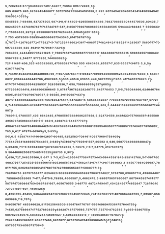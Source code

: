 ⁵·⁷²⁸²⁶³⁵′⁴⁷⁷‽⁶⁴⁶⁶⁸⁰⁷⁷⁴⁹⁷:⁵⁴⁸⁷⁷·⁷⁵⁶⁵³,⁸⁹⁵'⁷²⁸⁸⁶·⁵‽⁸⁰⁵,⁶³⁶⁷⁵,⁸⁸⁵:⁶²⁵⁸⁸⁴⁵⁴⁶⁶⁶⁷⁷,⁵³⁷²⁷⁸⁵²⁷⁵⁵⁶⁴⁵⁴¹⁸¹⁶⁵⁸·⁵,⁸²⁵,⁸⁰⁷³⁴⁹⁴²⁸⁰⁴⁰⁷⁰⁴²⁴¹⁸⁴⁵⁰⁵³⁴⁹⁴²⁵⁹⁸⁵⁶²⁴⁰⁵³⁵‽⁵⁵⁴⁵⁵⁵⁶·⁷′⁸⁹⁴⁹⁸·⁴³⁷³⁷⁴⁵⁰⁵·⁶⁸⁷'³′⁸·⁶¹⁴⁴⁸⁰⁵'⁶²⁶⁵⁵⁸⁸⁵⁵⁴⁸⁸⁶·⁷⁶⁸³⁷⁰⁸⁸⁵⁵⁸⁰⁴⁴⁴⁵⁷⁹⁵⁰⁵:⁸⁰⁴³⁵·⁷⁶⁸²⁴⁵⁷⁰⁷'⁴³⁷⁴⁸¹⁶⁷⁴⁸⁷′⁷⁴⁵⁷⁴⁴⁷⁶⁷'⁵⁴⁷·³′⁸⁵⁸⁷⁷⁹⁸⁰⁷⁸⁶⁰⁶⁸⁷⁰⁴⁶⁵⁸⁴⁸⁵⁰⁵,⁵′⁸⁴⁴⁴³′⁶⁸⁸⁴⁵,⁷,⁵⁵⁵⁵⁸³³′⁷·⁷′⁵⁰⁶⁴⁶³⁵·⁸²⁷‽³,⁸⁹⁵⁸⁶⁶⁸⁷⁸⁵⁵⁷⁶²⁵⁴⁴⁶⁵:⁶¹⁶⁴⁵‽⁸⁹⁷'⁶⁵⁷‽⁷,⁷⁵³,⁴³⁷⁸⁵⁶⁵'⁵⁵⁸³⁵′⁴⁸⁵³⁶⁶⁸⁵⁷⁹⁴³⁵⁴⁵·⁸¹⁴⁷⁵⁸⁷⁸⁷′⁵‽⁵:⁷⁸⁷²⁷′⁴²⁶⁷⁶²⁶⁷⁷²⁴⁷⁷⁵⁸²⁷'⁵'⁷⁸⁷²⁵²⁴⁴⁸⁶⁶²⁴³⁶¹⁷'⁶⁰⁸⁵⁷⁹⁷⁴⁸²⁴⁶⁴²⁴¹⁸⁸⁵²⁴¹⁴²⁸⁹⁶⁹⁷,⁵⁸⁶⁰⁷⁴⁷′⁷⁰⁶⁹⁷³⁸⁵⁸⁹⁸·⁸³⁵,⁴⁶³′⁵'⁷⁶⁷⁰⁴⁶⁷′⁷³³′⁵‽⁷⁸⁶⁴⁷⁰⁸·⁴²⁴³⁴⁸⁵′⁷⁰⁵²⁸¹⁸²⁵,⁷·⁷⁵⁶⁵⁷⁴⁷³⁷′⁴²⁵⁹⁶⁶⁷⁷⁷⁰⁶⁹⁶¹⁷,⁶⁶⁴³⁶⁶⁶⁷⁵⁹⁶⁶⁸¹⁵,⁵⁹⁸⁶⁵⁸⁵⁵⁷'⁶⁶⁸⁴³′⁵⁵⁶⁷⁷³⁵'⁸·⁵⁴⁶⁷⁷,⁵⁷⁷⁹⁸⁵⁶·⁷⁴⁴⁰⁸⁰⁶²⁵‽⁷²⁷′⁴¹⁴⁶⁷'⁴⁰⁶·⁵²⁵'⁴⁶⁵⁹⁸³⁶⁸⁵·⁴⁷⁵⁶⁶⁹⁸⁸⁷′⁷⁸³,⁵⁹⁵,⁴⁶⁴³⁴⁶⁸·⁸⁵⁵³⁷′⁷·⁸³⁵′⁶⁵⁵³⁷′³′⁶⁷³,⁵·⁸·⁵‽⁶³⁶⁷⁷⁷⁸⁰⁷‽⁶·⁷⁴⁴¹⁶¹⁴⁰⁴²⁴¹⁸³⁴⁸⁴³⁸⁸⁸⁵⁷⁵⁶·⁷'⁶⁵⁷:⁵²⁷⁶⁴⁷⁷'⁶¹⁸⁶⁴²⁷⁷⁸⁹⁸⁹⁵³⁵⁶⁸⁰⁸⁹⁵²⁴⁸⁶²⁴⁶⁵⁸⁷⁵⁸⁸⁸·⁵,⁵⁴⁸⁷⁷⁰⁶²⁷·⁸⁹⁶⁸⁴⁴⁴⁶⁸⁴⁴⁵⁷⁰⁶·⁴⁹⁸²⁸⁸⁵:⁵‽⁵³⁵:⁴⁰⁵'⁶·⁶⁹⁶⁵⁵:⁴⁴⁸·⁵⁸⁷³⁷⁹⁵‽⁷′⁸⁵⁵,⁴¹⁷⁵⁴⁰⁷³⁷⁶⁸²³,⁷‽⁶¹⁷′⁷⁵⁷⁷⁴⁹⁸²⁵⁵⁵⁴⁸²⁵⁸⁵³⁷,⁵²⁸³⁵⁸⁵³⁶·⁷,⁶⁹⁸·⁷⁵⁶⁶⁶⁸⁶⁵⁵‽⁵³⁷‽⁶⁰⁵‽⁶⁷⁷²⁶⁶⁴⁰⁵⁴⁴¹⁸·⁴⁸⁶⁸⁵⁰⁶³⁸⁶⁸⁴⁵,⁵·⁸⁷⁴⁴⁷³⁶⁷⁸²⁸²⁸²⁴⁸⁷⁷⁶·⁶⁴⁵⁷⁷⁰⁴⁵³,⁷:⁵′⁵·⁷⁶⁵⁰⁸⁴⁸⁶⁶·⁶²⁴⁰⁴⁰⁷⁶⁴⁰⁵⁹⁵:⁴¹⁵⁸⁷⁷⁸⁰⁷⁶⁶⁷⁸⁹⁷⁸⁷·⁵'⁵⁶⁵⁸⁵·³′⁶¹⁵⁰⁶⁸⁷'⁸³⁷‽⁴⁰⁷′⁷′⁴⁴⁶⁶⁶⁹⁴⁴⁴²⁵²⁸⁹³′⁷⁵⁵⁷⁴²⁵⁴⁷⁵⁵⁷⁷:⁶⁴⁷³⁴⁶⁷'⁵,⁵⁰⁵⁸⁴³⁵²⁸²⁷,⁷⁷⁸⁰⁸⁴⁷⁵⁷²⁷⁹⁶⁸⁷⁸⁴⁷⁷⁸⁷·⁵⁷⁷²⁷,⁸·⁷'⁴⁵⁸⁹⁸⁸⁴⁶⁵'⁸²⁸⁷⁴³⁷²⁵²⁶⁶⁸⁸⁷'⁸⁶⁷⁵⁵³⁵⁶⁵⁸⁸⁶⁵⁷⁵⁰⁶⁸⁶⁶⁶·⁸⁶⁸·³,⁶⁴⁴⁸⁸¹⁵⁸⁸⁸⁵⁸⁸⁹⁷⁰⁷⁰⁶⁰⁸⁰⁷²⁴⁴⁸⁸⁷‽⁷⁶⁸⁹⁷′⁵:⁶⁷⁸⁰⁵⁵⁷:⁴⁹⁵,⁶⁶⁴³⁴⁸⁵·⁴⁷⁶⁸⁵⁵⁶⁷⁵⁸⁸⁴⁶⁸⁶²⁵⁷⁸⁵⁸·⁵·⁶²⁴⁷³′⁵⁵⁶·⁸⁴⁸¹⁴²³′⁷⁵⁷⁶⁶⁸⁵⁶⁷′⁴⁵⁵⁵⁸⁰⁴⁹⁵⁶⁷⁸⁷⁴⁵⁰⁶⁸⁴⁴⁷³⁵'⁶¹⁷,⁸⁶³′⁶·⁴³⁶⁸⁷⁴³′⁵⁴⁴⁵⁷⁷⁷³⁷‽⁴⁹⁸⁴⁷⁵⁸⁶⁷⁴⁴⁷⁵⁵⁴⁰⁶³⁶⁴⁴²⁵'⁵'⁴²³′⁵⁸⁸⁵⁷⁵⁴⁴⁵²⁵⁷⁶⁵⁶⁶⁸¹⁶⁹⁸⁹⁵⁴⁶³⁵⁰⁷⁷⁷'⁶⁸⁸⁵⁷⁷⁶⁷⁴³⁴⁹⁷⁷³′⁵⁵⁸⁹⁷·⁷⁶⁵:⁶·⁶²⁷,⁶⁷⁸⁷⁵'⁶⁶⁵⁰⁵‽⁵·³′⁸⁹⁵‽⁵′⁵:⁶·⁵,⁴⁹⁸⁸⁷⁴⁴¹⁴¹⁴⁶⁴⁰⁴²⁶⁰⁷′⁶⁰⁴⁸⁵:⁴²⁵²⁵⁸³′⁷⁰⁸⁴⁶¹⁴⁰⁶⁸⁷⁹⁶⁰⁴⁷⁵⁸⁴⁰⁵‽⁷⁷⁸⁴⁴⁰⁶⁵⁴¹⁴⁴⁶⁹⁵⁵⁷⁵⁴⁴⁸⁷⁵·³′⁸⁴⁵‽⁷⁴⁷⁴⁶⁸⁷‽⁷⁷⁵⁰⁵′⁶¹⁵⁵⁷·⁸⁰⁵⁹³,⁸·⁶⁴⁶·⁵⁶⁸⁷⁷³⁴⁹⁸⁸⁸⁹⁴⁸⁸⁴⁷‽⁵:⁸⁹⁴²⁶·⁷′⁷′⁵'⁵⁹⁵⁹⁴²⁸⁸⁷‽⁸⁷⁸⁷⁴⁰⁷⁶⁵²⁶⁵⁸·⁷:⁷⁸⁵⁷⁵·⁷′⁵′⁷·⁶⁴⁷⁷⁵·⁴¹⁵⁷⁵⁰⁷⁵⁷‽⁵,⁵⁶⁴⁴⁶⁸⁶²⁵⁰⁶²⁷²⁴⁸⁵′⁷⁶⁵²⁵‽⁸⁸⁷³⁵,⁸·³′⁷‽⁵·⁶⁵⁶·⁷²⁷·⁵⁴⁶²⁵⁵⁵⁶⁶·⁵,⁶⁴⁷,³,⁷′⁵:⁶²³′⁴²⁶⁵⁶⁴⁶⁷⁷⁰⁶⁴⁷⁵⁷³⁴⁴³′⁵⁶⁴⁴⁵³⁸¹⁸⁴³′⁸⁹⁸¹⁴³⁷⁶⁶·⁵′⁷'⁵⁶⁷⁷⁶⁰⁴⁰⁸³⁷⁹⁶⁷⁷²⁵⁴⁵³⁵′⁵⁵⁴⁴⁵⁶⁶¹⁸¹⁸⁰⁵³⁶⁸⁵⁶⁷⁴⁶²⁷'⁵⁶⁸²⁴⁷³′⁶⁷⁴⁷⁷′³′⁸⁷⁷³⁶⁴⁶⁹³,³,⁴⁴⁵⁰⁷⁷⁸⁶⁴⁰⁵⁶⁶⁹⁷:⁷⁸⁸¹⁷'⁷⁵⁵·⁸²⁶²⁶⁴⁷⁸⁵⁸⁵′⁴¹⁶⁷⁶⁸⁷⁷⁸⁷⁴²⁷⁹⁶⁸⁵⁶⁵³⁸⁷⁷′⁵⁰⁸⁸⁷⁷⁷'⁵‽⁷⁶⁸¹⁵⁶⁷⁵³,⁸³⁷⁹⁷⁵⁵⁶⁴⁷⁷,⁶²⁵⁴⁸²³′⁶⁰⁸⁵⁸³⁵⁵⁵⁰⁴⁰⁵⁸⁸⁸⁷⁹⁶³⁷⁶⁷⁴⁸²⁷·⁵⁷⁵³⁷⁰⁸·⁶⁹⁶⁸⁵⁷⁷′⁸·⁴⁹⁸⁶⁸⁴⁴⁰⁷,⁷⁸⁵⁸⁸⁴⁵²⁶²⁶⁶⁵,⁷′⁴¹⁷:⁵′⁴⁷⁵′⁶·⁷⁸⁸⁹⁸·⁴⁶⁶⁶⁵⁸⁷:⁵·⁴⁶⁶²⁴⁷⁵·⁵'⁸⁸⁶⁹⁷⁹⁶⁵⁷⁸⁶⁰⁶⁶⁷,⁸⁰⁷⁹⁴⁴⁵⁸⁵⁷⁴⁷⁴⁵⁷⁷⁵⁸⁷⁶⁷⁴⁷³⁶⁹⁸⁶⁸⁷⁸⁹⁴⁹⁸⁶⁷⁸⁸¹⁶⁶⁷·⁴⁰⁵⁰⁷⁰⁵⁵⁵,³′⁸⁶⁷⁷⁵,⁴⁸⁷²⁴⁷⁴⁹⁴⁴⁷:⁴⁰⁴²⁸⁴⁶⁶⁷⁷⁴⁶⁵²⁶⁴⁷,⁷²⁸⁷⁴⁰⁴⁰⁷²⁷⁰⁸¹⁸⁹⁷'⁶⁰⁷·⁷⁹⁴⁶⁴²⁵‽⁸·⁴²⁵'⁶⁹⁵:⁴⁹⁴⁵⁵·⁵³⁶⁴⁴³⁸²⁶⁴⁷′⁶⁷⁸¹⁶⁸⁷⁸⁷⁵⁴⁵⁸¹⁷²⁸⁴⁵·⁷⁷⁴¹⁶⁸⁷⁰³′⁷²⁷′⁴⁰⁷⁸⁶⁶⁴³⁴⁹⁷⁰⁵·⁷·⁶⁹⁵⁰⁷:⁶⁵⁶⁰⁶⁹⁶⁸⁶·⁷′⁸·⁷⁶⁷‽⁵'⁸⁰⁵⁰⁷⁶⁷,⁴⁸⁵³⁴⁶⁶²⁸·⁸¹⁷⁵⁶²⁵⁶⁴⁸⁵⁰³′⁸⁵⁶⁴⁷⁸⁴⁷⁷⁶⁷⁸⁷'⁵⁶⁶¹⁴⁰⁸⁰⁴¹⁵³⁶⁴⁷⁵⁷⁶⁴⁴⁷⁵⁵‽⁷'⁴³⁵·⁶²⁷⁵⁸⁶⁶⁴⁷⁴⁷⁷⁵²⁷⁸⁶³⁸³⁵‽⁸³⁸²⁸⁷⁴⁸⁷⁵⁷⁹⁵⁶⁵:⁷³⁷′⁷⁵⁷:⁷³⁵⁷⁵'⁸⁷⁸²⁵⁸⁵·⁷‽⁶⁶⁵'⁶³⁸⁰⁷⁵⁵‽⁶⁸⁵′⁸²⁷⁹⁴⁰⁶⁷⁵:⁵⁸⁴⁶⁸²⁴⁴⁷⁴⁶⁰⁶¹⁸²⁷·⁵:⁵⁰⁵³⁸⁸⁴⁵⁵'⁸·⁷,⁷³⁵⁶⁵⁴⁸⁵⁸⁷⁷⁰⁷⁸³′⁷‽⁷⁹⁴⁷⁵⁵⁴⁸⁵²⁶⁸⁶⁰⁷'⁴⁶⁸⁰⁷⁷⁴⁶⁶·⁶⁸⁵⁷⁶⁷⁷:⁶⁷⁵⁷⁷⁸⁵⁴⁷⁶⁴⁵⁵⁸⁵⁶⁸⁴⁵′⁵‽⁷‽⁷⁴⁶¹⁵‽⁸⁹⁷⁶⁵⁵⁷⁹³′⁸⁵⁶³⁷³⁷⁹⁶⁴⁵,
